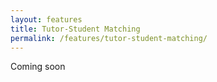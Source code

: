 ```yaml
---
layout: features
title: Tutor-Student Matching
permalink: /features/tutor-student-matching/
---
```

Coming soon
